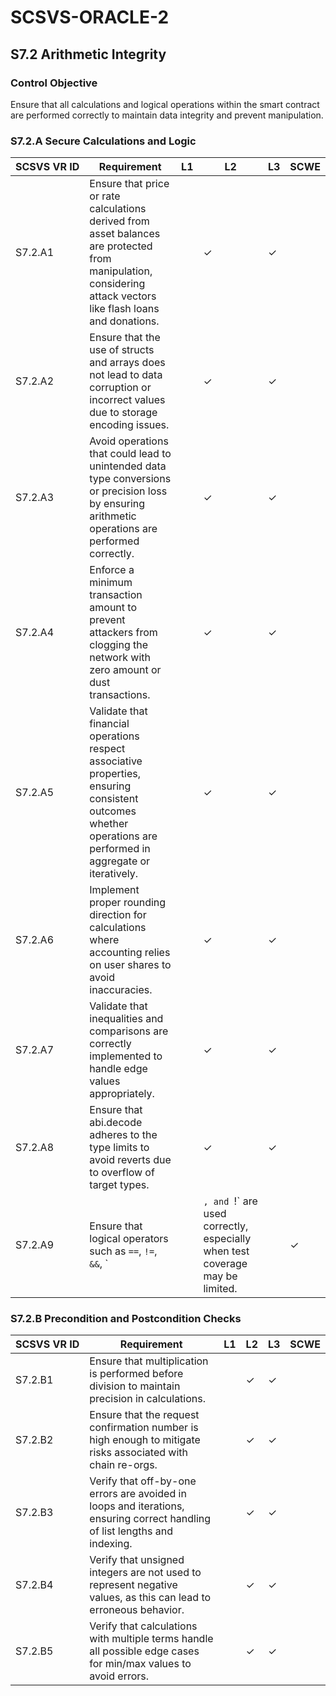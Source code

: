 # SCSVS-ORACLE-2

## S7.2 Arithmetic Integrity

### Control Objective
Ensure that all calculations and logical operations within the smart contract are performed correctly to maintain data integrity and prevent manipulation.

### S7.2.A Secure Calculations and Logic

| **SCSVS&nbsp;VR&nbsp;ID**          | Requirement                                                                 | L1 | L2 | L3 | SCWE |
| ------------ | --------------------------------------------------------------------------- | -- | -- | -- | --- |
| S7.2.A1      | Ensure that price or rate calculations derived from asset balances are protected from manipulation, considering attack vectors like flash loans and donations. |    | ✓  | ✓  |     |
| S7.2.A2      | Ensure that the use of structs and arrays does not lead to data corruption or incorrect values due to storage encoding issues. |    | ✓  | ✓  |     |
| S7.2.A3      | Avoid operations that could lead to unintended data type conversions or precision loss by ensuring arithmetic operations are performed correctly. |    | ✓  | ✓  |     |
| S7.2.A4      | Enforce a minimum transaction amount to prevent attackers from clogging the network with zero amount or dust transactions. |    | ✓  | ✓  |     |
| S7.2.A5      | Validate that financial operations respect associative properties, ensuring consistent outcomes whether operations are performed in aggregate or iteratively. |    | ✓  | ✓  |     |
| S7.2.A6      | Implement proper rounding direction for calculations where accounting relies on user shares to avoid inaccuracies. |    | ✓  | ✓  |     |
| S7.2.A7      | Validate that inequalities and comparisons are correctly implemented to handle edge values appropriately. |    | ✓  | ✓  |     |
| S7.2.A8      | Ensure that abi.decode adheres to the type limits to avoid reverts due to overflow of target types. |    | ✓  | ✓  |     |
| S7.2.A9 | Ensure that logical operators such as `==`, `!=`, `&&`, `||`, and `!` are used correctly, especially when test coverage may be limited. |  | ✓  | ✓  |  |


### S7.2.B Precondition and Postcondition Checks

| **SCSVS&nbsp;VR&nbsp;ID**          | Requirement                                                                 | L1 | L2 | L3 | SCWE |
| ------------ | --------------------------------------------------------------------------- | -- | -- | -- | --- |
| S7.2.B1      | Ensure that multiplication is performed before division to maintain precision in calculations. |    | ✓  | ✓  |     |
| S7.2.B2      | Ensure that the request confirmation number is high enough to mitigate risks associated with chain re-orgs. |    | ✓  | ✓  |     |
| S7.2.B3      | Verify that off-by-one errors are avoided in loops and iterations, ensuring correct handling of list lengths and indexing. |    | ✓  | ✓  |     |
| S7.2.B4      | Verify that unsigned integers are not used to represent negative values, as this can lead to erroneous behavior. |    | ✓  | ✓  |     |
| S7.2.B5      | Verify that calculations with multiple terms handle all possible edge cases for min/max values to avoid errors. |    | ✓  | ✓  |     |

